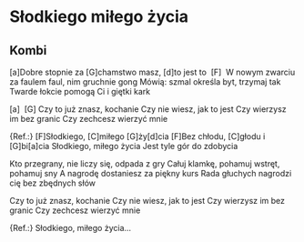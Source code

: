 # Słodkiego miłego życia
## Kombi


[a]Dobre stopnie za [G]chamstwo masz, [d]to jest to  [F] 
W nowym zwarciu za faulem faul, nim gruchnie gong
Mówią: szmal określa byt, trzymaj tak
Twarde łokcie pomogą Ci i giętki kark

[a]  [G] Czy to już znasz, kochanie
   Czy nie wiesz, jak to jest
   Czy wierzysz im bez granic
   Czy zechcesz wierzyć mnie

{Ref.:}
[F]Słodkiego, [C]miłego [G]ży[d]cia
[F]Bez chłodu, [C]głodu i [G]bi[a]cia
Słodkiego, miłego życia
Jest tyle gór do zdobycia

Kto przegrany, nie liczy się, odpada z gry
Całuj klamkę, pohamuj wstręt, pohamuj sny
A nagrodę dostaniesz za piękny kurs
Rada głuchych nagrodzi cię bez zbędnych słów

Czy to już znasz, kochanie
Czy nie wiesz, jak to jest
Czy wierzysz im bez granic
Czy zechcesz wierzyć mnie

{Ref.:}
Słodkiego, miłego życia...


